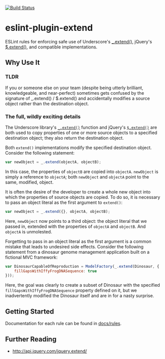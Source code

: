[![Build Status](https://travis-ci.org/bregenspan/eslint-plugin-extend.svg)](https://travis-ci.org/bregenspan/eslint-plugin-extend)

# eslint-plugin-extend

ESLint rules for enforcing safe use of Underscore's [_.extend()](http://underscorejs.org/#extend), jQuery's [$.extend()](http://api.jquery.com/jquery.extend/), and compatible implementations.

## Why Use It

### TLDR

If you or someone else on your team (despite being utterly brilliant, knowledgeable, and near-perfect) sometimes gets confused by the signature of _.extend() / $.extend() and accidentally modifies a source object rather than the destination object.

### The full, wildly exciting details

The Underscore library's <a href="http://underscorejs.org/#extend">`_.extend()`</a> function and jQuery's <a href="http://api.jquery.com/jQuery.extend/">`$.extend()`</a> are both used to copy properties of one or more source objects to a specified destination object; they also return the destination object.

Both `extend()` implementations modify the specified destination object. Consider the following statement:

```js
var newObject = _.extend(objectA, objectB);
```

In this case, the properties of `objectB` are copied into `objectA`. `newObject` is simply a reference to `objectA`; both `newObject` and `objectA` point to the same, modified, object.

It is often the desire of the developer to create a whole new object into which the properties of source objects are copied. To do so, it is necessary to pass an object literal as the first argument to `extend()`:

```js
var newObject = _.extend({}, objectA, objectB);
```

Here, `newObject` now points to a third object: the object literal that we passed in, extended with the properties of `objectA` and `objectB`. And `objectA` is unmolested.

Forgetting to pass in an object literal as the first argument is a common mistake that leads to undesired side effects. Consider the following statement from a dinosaur genome management application built on a fictional MVC framework:

```js
var DinosaurCapableOfReproduction = ModelFactory(_.extend(Dinosaur, {
    fillGapsWithIffyFrogDNASequence: true
}));
```

Here, the goal was clearly to create a subset of Dinosaur with the specified `fillGapsWithIffyFrogDNASequence` property defined on it, but we inadvertently modified the Dinosaur itself and are in for a nasty surprise.


## Getting Started

Documentation for each rule can be found in [docs/rules](docs/rules).



## Further Reading

* http://api.jquery.com/jquery.extend/

